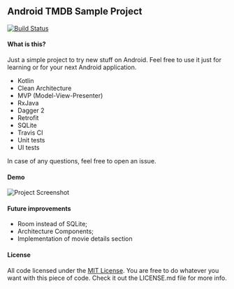 Android TMDB Sample Project
------
[![Build Status](https://travis-ci.org/bresan/android_tmdb_clean_architecture.svg?branch=master)](https://travis-ci.org/bresan/android_tmdb_clean_architecture)


#### What is this?
Just a simple project to try new stuff on Android. Feel free to use it just for learning or for your next Android application.

- Kotlin
- Clean Architecture
- MVP (Model-View-Presenter)
- RxJava
- Dagger 2
- Retrofit
- SQLite
- Travis CI
- Unit tests
- UI tests

In case of any questions, feel free to open an issue.

#### Demo

![Project Screenshot](https://i.imgur.com/tCoK3aS.png "Project Preview")

#### Future improvements

- Room instead of SQLite;
- Architecture Components;
- Implementation of movie details section

#### License

All code licensed under the [MIT License](http://www.opensource.org/licenses/mit-license.php). You are free to do whatever you want with this piece of code. Check it out the LICENSE.md file for more info.